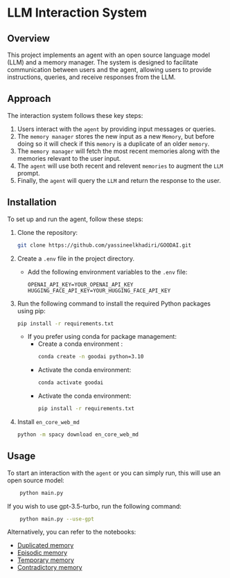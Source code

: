 # LLM Interaction System

## Overview
This project implements an agent with an open source language model (LLM) and a memory manager. 
The system is designed to facilitate communication between users and the agent, allowing users to provide instructions, queries, and receive responses from the LLM.

## Approach
The interaction system follows these key steps:
1. Users interact with the `agent` by providing input messages or queries.
2. The `memory manager` stores the new input as a new `Memory`, but before doing so it will check if this `memory` is a duplicate of an older `memory`.
3. The `memory manager` will fetch the most recent memories along with the memories relevant to the user input.
4. The `agent` will use both recent and relevent `memories` to augment the `LLM` prompt.
5. Finally, the `agent` will query the `LLM` and return the response to the user.

## Installation
To set up and run the agent, follow these steps:

1. Clone the repository:
   ```bash
   git clone https://github.com/yassineelkhadiri/GOODAI.git 
   ```

2. Create a `.env` file in the project directory.
    - Add the following environment variables to the `.env` file:
        ```plaintext
        OPENAI_API_KEY=YOUR_OPENAI_API_KEY
        HUGGING_FACE_API_KEY=YOUR_HUGGING_FACE_API_KEY
        ```

3. Run the following command to install the required Python packages using pip:
    ```bash
    pip install -r requirements.txt
    ```
    - If you prefer using conda for package management:
        - Create a conda environment :
            ```bash
            conda create -n goodai python=3.10
            ```
        - Activate the conda environment:
            ```bash
            conda activate goodai
            ```
        - Activate the conda environment:
            ```bash
            pip install -r requirements.txt
            ```

4. Install ``en_core_web_md``
    ```bash
    python -m spacy download en_core_web_md
    ```

## Usage

To start an interaction with the `agent` or you can simply run, this will use an open source model:
```bash
    python main.py
```

If you wish to use gpt-3.5-turbo, run the following command:
```bash
    python main.py --use-gpt
```
Alternatively, you can refer to the notebooks:
- [Duplicated memory](duplicate.ipynb)
- [Episodic memory](episodic.ipynb)
- [Temporary memory](temporary.ipynb)
- [Contradictory memory](contradictory.ipynb)